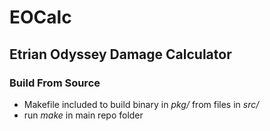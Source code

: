 # EOCalc
## Etrian Odyssey Damage Calculator

### Build From Source
* Makefile included to build binary in *pkg/* from files in *src/*
* run *make* in main repo folder

